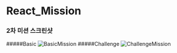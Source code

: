 # React_Mission

### 2차 미션 스크린샷
#####Basic
![BasicMission](https://user-images.githubusercontent.com/71239988/157299816-661fc236-e7c2-493c-b58c-31d38b234abf.gif)
#####Challenge
![ChallengeMission](https://user-images.githubusercontent.com/71239988/157299870-8c5a84d8-df61-4237-90bf-917170f90875.gif)
